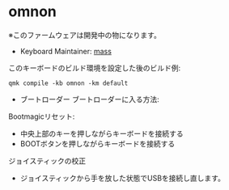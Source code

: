 # omnon

※このファームウェアは開発中の物になります。

- Keyboard Maintainer: [mass](https://x.com/mass_0X00)

このキーボードのビルド環境を設定した後のビルド例:

    qmk compile -kb omnon -km default

- ブートローダー
  ブートローダーに入る方法:

Bootmagicリセット:

- 中央上部のキーを押しながらキーボードを接続する
- BOOTボタンを押しながらキーボードを接続する

ジョイスティックの校正

- ジョイスティックから手を放した状態でUSBを接続し直します。
